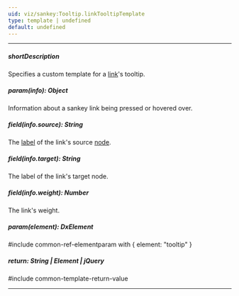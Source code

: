```yaml
---
uid: viz/sankey:Tooltip.linkTooltipTemplate
type: template | undefined
default: undefined
---
```

---
##### shortDescription
Specifies a custom template for a [link](/api-reference/10%20UI%20Components/dxSankey/1%20Configuration/link 'Documentation/ApiReference/UI_Components/dxSankey/Configuration/link/')'s tooltip.

##### param(info): Object
Information about a sankey link being pressed or hovered over.

##### field(info.source): String
The [label](/api-reference/10%20UI%20Components/dxSankey/1%20Configuration/label '/Documentation/ApiReference/UI_Components/dxSankey/Configuration/label/') of the link's source [node](/api-reference/10%20UI%20Components/dxSankey/1%20Configuration/node '/Documentation/ApiReference/UI_Components/dxSankey/Configuration/node/').

##### field(info.target): String
The label of the link's target node.

##### field(info.weight): Number
The link's weight.

##### param(element): DxElement
#include common-ref-elementparam with { element: "tooltip" }

##### return: String | Element | jQuery
#include common-template-return-value

---
